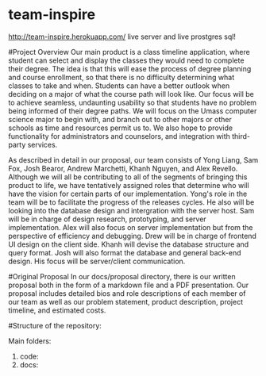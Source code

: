 team-inspire
============
http://team-inspire.herokuapp.com/
live server and live prostgres sql!


#Project Overview
Our main product is a class timeline application, where student can select and display the classes they would need to complete their degree. The idea is that this will ease the process of degree planning and course enrollment, so that there is no difficulty determining what classes to take and when. Students can have a better outlook when deciding on a major of what the course path will look like. Our focus will be to achieve seamless, undaunting usability so that students have no problem being informed of their degree paths. We will focus on the Umass computer science major to begin with, and branch out to other majors or other schools as time and resources permit us to. We also hope to provide functionality for administrators and counselors, and integration with third-party services. 

As described in detail in our proposal, our team consists of Yong Liang, Sam Fox, Josh Bearor, Andrew Marchetti, Khanh Nguyen, and Alex Revello. Although we will all be contributing to all of the segments of bringing this product to life, we have tentatively assigned roles that determine who will have the vision for certain parts of our implementation. Yong's role in the team will be to facilitate the progress of the releases cycles. He also will be looking into the database design and intergration with the server host. Sam will be in charge of design research, prototyping, and server implementation. Alex will also focus on server implementation but from the perspective of efficiency and debugging. Drew will be in charge of frontend UI design on the client side. Khanh will devise the database structure and query format. Josh will also format the database and general back-end design. His focus will be server/client communication. 


#Original Proposal
In our docs/proposal directory, there is our written proposal both in the form of a markdown file and a PDF presentation. Our proposal includes detailed bios and role descriptions of each member of our team as well as our problem statement, product description, project timeline, and estimated costs. 


#Structure of the repository:   

Main folders:   

1. code:   
2. docs:    
